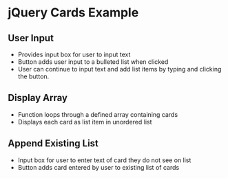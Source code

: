 jQuery Cards Example
====================

User Input
--------------------
* Provides input box for user to input text
* Button adds user input to a bulleted list when clicked
* User can continue to input text and add list items by typing and clicking the button.

Display Array
-------------
* Function loops through a defined array containing cards
* Displays each card as list item in unordered list

Append Existing List
----------------------------------
* Input box for user to enter text of card they do not see on list
* Button adds card entered by user to existing list of cards
